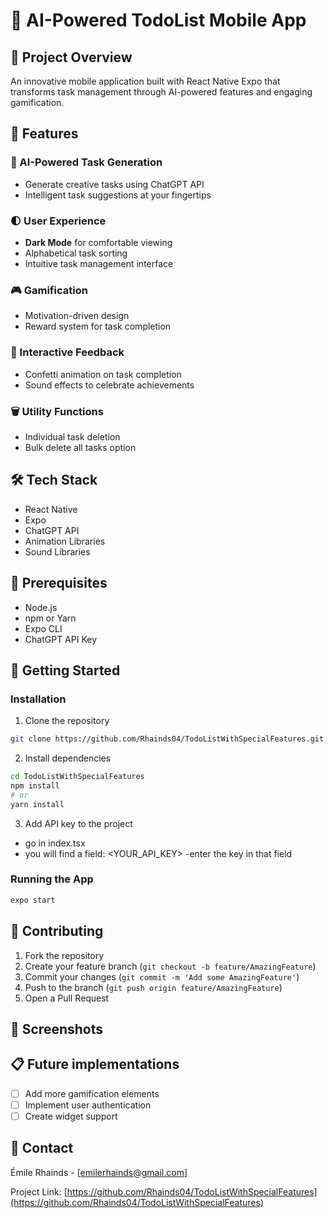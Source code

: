 # 📱 AI-Powered TodoList Mobile App

## 🌟 Project Overview
An innovative mobile application built with React Native Expo that transforms task management through AI-powered features and engaging gamification.

## 🚀 Features

### 🤖 AI-Powered Task Generation
- Generate creative tasks using ChatGPT API
- Intelligent task suggestions at your fingertips

### 🌓 User Experience
- **Dark Mode** for comfortable viewing
- Alphabetical task sorting
- Intuitive task management interface

### 🎮 Gamification
- Motivation-driven design
- Reward system for task completion

### 🎉 Interactive Feedback
- Confetti animation on task completion
- Sound effects to celebrate achievements

### 🗑️ Utility Functions
- Individual task deletion
- Bulk delete all tasks option

## 🛠️ Tech Stack
- React Native
- Expo
- ChatGPT API
- Animation Libraries
- Sound Libraries

## 🔧 Prerequisites
- Node.js
- npm or Yarn
- Expo CLI
- ChatGPT API Key

## 🏁 Getting Started

### Installation
1. Clone the repository
```bash
git clone https://github.com/Rhainds04/TodoListWithSpecialFeatures.git
```

2. Install dependencies
```bash
cd TodoListWithSpecialFeatures
npm install
# or
yarn install
```
3. Add API key to the project
- go in index.tsx
- you will find a field: <YOUR_API_KEY>
-enter the key in that field

### Running the App
```bash
expo start
```

## 🤝 Contributing
1. Fork the repository
2. Create your feature branch (`git checkout -b feature/AmazingFeature`)
3. Commit your changes (`git commit -m 'Add some AmazingFeature'`)
4. Push to the branch (`git push origin feature/AmazingFeature`)
5. Open a Pull Request

## 📸 Screenshots
<!-- Add screenshots of your app here when available -->



## 📋 Future implementations
- [ ] Add more gamification elements
- [ ] Implement user authentication
- [ ] Create widget support

## 📧 Contact
Émile Rhainds - [emilerhainds@gmail.com]

Project Link: [https://github.com/Rhainds04/TodoListWithSpecialFeatures](https://github.com/Rhainds04/TodoListWithSpecialFeatures)
